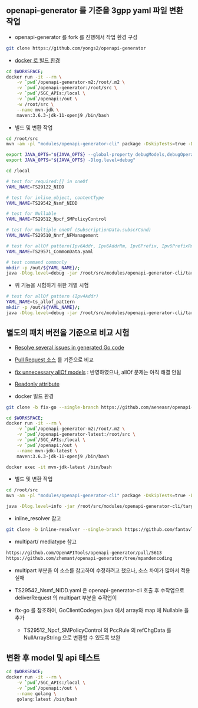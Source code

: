 ## openapi-generator 를 기준을 3gpp yaml 파일 변환 작업

- openapi-generator 를 fork 를 진행해서 작업 환경 구성

```sh
git clone https://github.com/yongs2/openapi-generator
```

- [docker 로 빌드 환경](https://github.com/OpenAPITools/openapi-generator/blob/master/Dockerfile)

```sh
cd $WORKSPACE;
docker run -it --rm \
    -v `pwd`/openapi-generator-m2:/root/.m2 \
    -v `pwd`/openapi-generator:/root/src \
    -v `pwd`/5GC_APIs:/local \
    -v `pwd`/openapi:/out \
    -w /root/src \
    --name mvn-jdk \
    maven:3.6.3-jdk-11-openj9 /bin/bash
```

- 빌드 및 변환 작업

```sh
cd /root/src
mvn -am -pl "modules/openapi-generator-cli" package -DskipTests=true -Dmaven.javadoc.skip=true -Djacoco.skip=true

export JAVA_OPTS="${JAVA_OPTS} --global-property debugModels,debugOperations"
export JAVA_OPTS="${JAVA_OPTS} -Dlog.level=debug"

cd /local

# test for required:[] in oneOf
YAML_NAME=TS29122_NIDD

# test for inline_object, contentType
YAML_NAME=TS29542_Nsmf_NIDD

# test for Nullable
YAML_NAME=TS29512_Npcf_SMPolicyControl

# test for multiple oneOf (SubscriptionData.subscrCond)
YAML_NAME=TS29510_Nnrf_NFManagement

# test for allOf pattern(Ipv6Addr, Ipv6AddrRm, Ipv6Prefix, Ipv6PrefixRm)
YAML_NAME=TS29571_CommonData.yaml

# test command commonly
mkdir -p /out/${YAML_NAME}/;
java -Dlog.level=debug -jar /root/src/modules/openapi-generator-cli/target/openapi-generator-cli.jar generate -i /local/${YAML_NAME}.yaml -g go --additional-properties=isGoSubmodule=true,enumClassPrefix=true,generateInterfaces=true -o /out/${YAML_NAME} >/out/${YAML_NAME}/oag.log 2>&1
```

- 위  기능을 시험하기 위한 개별 시험

```sh
# test for allOf pattern (Ipv4Addr)
YAML_NAME=ts_allof_pattern
mkdir -p /out/${YAML_NAME}/;
java -Dlog.level=debug -jar /root/src/modules/openapi-generator-cli/target/openapi-generator-cli.jar generate -i /out/${YAML_NAME}.yaml -g go --additional-properties=isGoSubmodule=true,enumClassPrefix=true,generateInterfaces=true -o /out/${YAML_NAME} >/out/${YAML_NAME}/oag.log 2>&1
```


## 별도의 패치 버전을 기준으로 비교 시험

- [Resolve several issues in generated Go code](https://github.com/OpenAPITools/openapi-generator/pull/8491)
- [Pull Request 소스](https://github.com/aeneasr/openapi-generator/tree/fix-go) 를 기준으로 비교
- [fix unnecessary allOf models](https://github.com/leo-sale/openapi-generator/commits/fix-unnecessary-models) : 반영하였으나, allOf 문제는 아직 해결 안됨
- [Readonly attribute](https://github.com/CiscoM31/openapi-generator)


- docker 빌드 환경

```sh
git clone -b fix-go --single-branch https://github.com/aeneasr/openapi-generator openapi-generator-fix-go

cd $WORKSPACE;
docker run -it --rm \
    -v `pwd`/openapi-generator-m2:/root/.m2 \
    -v `pwd`/openapi-generator-latest:/root/src \
    -v `pwd`/5GC_APIs:/local \
    -v `pwd`/openapi:/out \
    --name mvn-jdk-latest \
    maven:3.6.3-jdk-11-openj9 /bin/bash

docker exec -it mvn-jdk-latest /bin/bash
```

- 빌드 및 변환 작업

```sh
cd /root/src
mvn -am -pl "modules/openapi-generator-cli" package -DskipTests=true -Dmaven.javadoc.skip=true -Djacoco.skip=true

java -Dlog.level=info -jar /root/src/modules/openapi-generator-cli/target/openapi-generator-cli.jar generate -i /local/TS29122_NIDD.yaml -g go -o /out/fix-go
```

- inline_resolver 참고

```sh
git clone -b inline-resolver --single-branch https://github.com/fantavlik/openapi-generator openapi-generator-inline-resolver
```

- multipart/ mediatype 참고

```sh
https://github.com/OpenAPITools/openapi-generator/pull/5613
https://github.com/zhemant/openapi-generator/tree/mpandencoding
```
  - multipart 부분을 이 소스를 참고하여 수정하려고 했으나, 소스 차이가 많아서 적용 실패
  - TS29542_Nsmf_NIDD.yaml 은 openapi-generator-cli 호출 후 수작업으로 deliverRequest 의 multipart 부분을 수작업이 

- fix-go 를 참조하여, GoClientCodegen.java 에서 array와 map 에 Nullable 을 추가
  - TS29512_Npcf_SMPolicyControl 의 PccRule 의 refChgData 를 NullArrayString 으로 변환할 수 있도록 보완

## 변환 후 model 및 api 테스트

```sh
cd $WORKSPACE;
docker run -it --rm \
    -v `pwd`/5GC_APIs:/local \
    -v `pwd`/openapi:/out \
    --name golang \
    golang:latest /bin/bash
```
